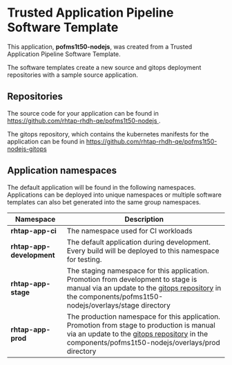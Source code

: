 # Trusted Application Pipeline Software Template

This application, **pofms1t50-nodejs**, was created from a Trusted Application Pipeline Software Template.

The software templates create a new source and gitops deployment repositories with a sample source application. 

## Repositories

The source code for your application can be found in [https://github.com/rhtap-rhdh-qe/pofms1t50-nodejs ](https://github.com/rhtap-rhdh-qe/pofms1t50-nodejs ).
 
The gitops repository, which contains the kubernetes manifests for the application can be found in 
[https://github.com/rhtap-rhdh-qe/pofms1t50-nodejs-gitops ](https://github.com/rhtap-rhdh-qe/pofms1t50-nodejs-gitops ) 

## Application namespaces 

The default application will be found in the following namespaces. Applications can be deployed into unique namespaces or multiple software templates can also bet generated into the same group namespaces.  

|  Namespace   |  Description   |  
| -------- | -------- |
| **rhtap-app-ci** | The namespace used for CI workloads |
| **rhtap-app-development** | The default application during development. Every build will be deployed to this namespace for testing. |
| **rhtap-app-stage** | The staging namespace for this application. Promotion from development to stage is manual via an update to the [gitops repository](https://github.com/rhtap-rhdh-qe/pofms1t50-nodejs-gitops ) in the components/pofms1t50-nodejs/overlays/stage directory |
| **rhtap-app-prod** | The production namespace for this application. Promotion from stage to production is manual via an update to the [gitops repository](https://github.com/rhtap-rhdh-qe/pofms1t50-nodejs-gitops ) in the components/pofms1t50-nodejs/overlays/prod directory |